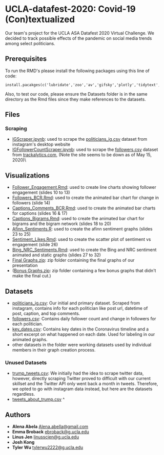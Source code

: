 # UCLA-datafest-2020: Covid-19 (Con)textualized
Our team's project for the UCLA ASA Datafest 2020 Virtual Challenge. We decided to track possible effects of the pandemic on social media trends among select politicians.

## Prerequisites
To run the RMD's please install the following packages using this line of code:
```
install.pacakges(c('lubridate','zoo','av','gifsky','plotly','tidytext','stopwords','tidyverse','gganimate','hbrthemes','igraph','ggraph','wordcloud'))
```
Also, to test our code, please ensure the Datasets folder is in the same directory as the Rmd files since they make references to the datasets.

## Files

### Scraping
* [IGScraper.ipynb](https://github.com/tylerwu2222/UCLA-datafest-2020/blob/master/IGScraper.ipynb): used to scrape the [politicians_ig.csv](https://github.com/tylerwu2222/UCLA-datafest-2020/blob/master/Datasets/politicians_ig.csv) dataset from instagram's desktop website
* [IGFollowerCountScraper.ipynb](https://github.com/tylerwu2222/UCLA-datafest-2020/blob/master/IGFollowerCountScraper.ipynb): used to scrape the [followers.csv](https://github.com/tylerwu2222/UCLA-datafest-2020/blob/master/Datasets/followers.csv) dataset from [trackalytics.com](https://www.trackalytics.com/), (Note the site seems to be down as of May 15, 2020)\\
## Visualizations
* [Follower_Engagement.Rmd](https://github.com/tylerwu2222/UCLA-datafest-2020/blob/master/Follower_Engagement.Rmd): used to create line charts showing follower engagement (slides 10 to 13)
* [Followers_BCR.Rmd](https://github.com/tylerwu2222/UCLA-datafest-2020/blob/master/Followers_BCR.Rmd): used to create the animated bar chart for change in followers (slide 14)
* [Captions_Comments_BCR.Rmd](https://github.com/tylerwu2222/UCLA-datafest-2020/blob/master/Captions_Comments_BCR.Rmd): used to create the animated bar charts for captions (slides 16 & 17)
* [Captions_Bigrams.Rmd](https://github.com/tylerwu2222/UCLA-datafest-2020/blob/master/Captions_Bigrams.Rmd): used to create the animated bar chart for bigrams and the bigram network (slides 18 to 20)
* [Afinn_Sentiments.R](https://github.com/tylerwu2222/UCLA-datafest-2020/blob/master/Afinn_Sentiments.R): used to create the afinn sentiment graphs (slides 23 to 25)
* [Sentiment_Likes.Rmd](https://github.com/tylerwu2222/UCLA-datafest-2020/blob/master/Sentiment_Likes.Rmd): used to create the scatter plot of sentiment vs engagement (slide 26)
* [Bing_NRC_Sentiments.Rmd](https://github.com/tylerwu2222/UCLA-datafest-2020/blob/master/Bing_NRC_Sentiments.Rmd): used to create the Bing and NRC sentiment animated and static graphs (slides 27 to 32)
* [Final Graphs.zip](https://github.com/tylerwu2222/UCLA-datafest-2020/blob/master/Final%20Graphs.zip): zip folder containing the final graphs of our presentation
* ([Bonus Graphs.zip](https://github.com/tylerwu2222/UCLA-datafest-2020/blob/master/Bonus%20Graphs.zip): zip folder containing a few bonus graphs that didn't make the final cut.)

## Datasets
* [politicians_ig.csv](https://github.com/tylerwu2222/UCLA-datafest-2020/blob/master/Datasets/politicians_ig.csv): Our initial and primary dataset. Scraped from instagram, contains info for each politician like post url, datetime of post, caption, and top comments.
* [followers.csv](https://github.com/tylerwu2222/UCLA-datafest-2020/blob/master/Datasets/followers.csv): Contains daily follower count and change in followers for each politician.
* [key_dates.csv](https://github.com/tylerwu2222/UCLA-datafest-2020/blob/master/Datasets/key_dates.csv): Contains key dates in the Coronavirus timeline and a short excerpt on what happened on each date. Used for labeling in our animated graphs.
* other datasets in the folder were working datasets used by individual members in their graph creation process.

### Unused Datasets
* [trump_tweets.csv](https://github.com/tylerwu2222/UCLA-datafest-2020/blob/master/Datasets/trump_tweets.csv): We initially had the idea to scrape twitter data, however, directly scraping Twitter proved to difficult with our current skillset and the Twitter API only went back a month in tweets. Therefore, we opted to go with instagram data instead, but here are the datasets regardless.
* [tweets_about_trump.csv](https://github.com/tylerwu2222/UCLA-datafest-2020/blob/master/Datasets/tweets_about_trump.csv) ^

## Authors
* **Alena Abela** [Alena.abella@gmail.com](mailto:Alena.abella@gmail.com)
* **Emma Broback** [ebroback@g.ucla.edu](mailto:ebroback@g.ucla.edu)
* **Linus Jen** [linusscjen@g.ucla.edu](mailto:linusscjen@g.ucla.edu)
* **Josh Kong** []()
* **Tyler Wu** [tylerwu2222@g.ucla.edu](mailto:tylerwu2222@g.ucla.edu)

